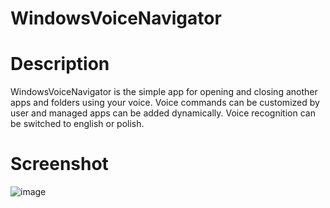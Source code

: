 # WindowsVoiceNavigator

# Description

WindowsVoiceNavigator is the simple app for opening and closing another apps and folders using your voice.
Voice commands can be customized by user and managed apps can be added dynamically.
Voice recognition can be switched to english or polish.

# Screenshot

![image](https://user-images.githubusercontent.com/58231905/120019780-242ac500-bfe9-11eb-986c-3f7c6f1136ac.png)

